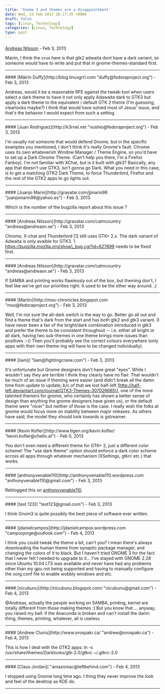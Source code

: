 ```yaml
---
title: 'Gnome 3 and themes are a disappointment'
date: Wed, 13 Feb 2013 16:17:35 +0000
draft: false
tags: [Linux, Technology]
categories: [Linux, Technology]
type: post
---
```



#### 
[Andreas Nilsson](http://gravatar.com/calmcountry "andreas@andreasn.se") - <time datetime="2013-02-13 18:42:38">Feb 3, 2013</time>

Mairin, I think the crux here is that gtk2 adwaita dont have a dark variant, so someone would have to write and put that in gnome-themes-standard first.
<hr />
#### 
[Máirín Duffy](http://blog.linuxgrrl.com "duffy@fedoraproject.org") - <time datetime="2013-02-13 17:57:03">Feb 3, 2013</time>

Andreas, would it be a reasonable RFE against the tweak-tool when users select a dark theme to have it not only apply Adawaita dark to GTK3 but apply a dark theme to the equivalent / default GTK 2 theme (I'm guessing, clearlooks maybe?) I think that would have solved most of Jesus' issue, and that's the behavior I would expect from such a setting.
<hr />
#### 
[Juan Rodriguez](http://k3rnel.net "nushio@fedoraproject.org") - <time datetime="2013-02-13 12:22:45">Feb 3, 2013</time>

I'm usually not someone that would defend Gnome, but in the specific examples you mentioned, I don't think it's really Gnome's fault. Chrome uses its own whateverish Window Manager / Theme Engine, so you'd have to set up a Dark Chrome Theme. (Can't help you there, I'm a Firefox Fanboy). I'm not familiar with XChat, but is it built with gtk3? Basically, any app that doesn't use GTK3, isn't gonna go Dark. What you need in this case, is to get a matching GTK2 Dark Theme, to force Thunderbird, Firefox and the rest of the GTK2 apps to go lights out.
<hr />
#### 
[Juanjo Marin](http://gravatar.com/jjmarin96 "juanjomarin96@yahoo.es") - <time datetime="2013-02-13 13:10:46">Feb 3, 2013</time>

Which is the number of the bugzilla report about this issue ?
<hr />
#### 
[Andreas Nilsson](http://gravatar.com/calmcountry "andreas@andreasn.se") - <time datetime="2013-02-13 16:02:19">Feb 3, 2013</time>

Chrome, X-chat and Thunderbird \[1\] still uses GTK+ 2.x. The dark variant of Adwaita is only avaible for GTK3. 1. https://bugzilla.mozilla.org/show\_bug.cgi?id=627699 needs to be fixed first.
<hr />
#### 
[Andreas Nilsson](http://gravatar.com/calmcountry "andreas@andreasn.se") - <time datetime="2013-02-13 16:05:29">Feb 3, 2013</time>

If SAMBA and printing works flawlessly out of the box, but theming don't, I feel like we've got our priorities right. It used to be the other way around. ;)
<hr />
#### 
[Martin](http://mso-chronicles.blogspot.com "mso@fedoraproject.org") - <time datetime="2013-02-13 16:14:38">Feb 3, 2013</time>

Well, I'm not sure the all-dark switch is the way to go. Better go all out and find a theme that's dark from the start and has both gtk2 and gtk3 variant. (I have never been a fan of the bright/dark combination introduced in gtk3 and prefer the theme to be consistent throughout -- i.e. either all bright or all dark, having two sub-themes in one theme brings more issues than positives :-/) Then you'll probably see the correct colours everywhere (only apps with their own theme-ing will have to be changed individually).
<hr />
#### 
[liam]( "liam@fightingcrane.com") - <time datetime="2013-02-13 16:26:56">Feb 3, 2013</time>

It's unfortunate but Gnome designers don't have great "eyes". While I wouldn't say they are terrible I think they clearly have no flair. That wouldn't be much of an issue if theming were easier (and didn't break all the damn time from update to update; b/c of that we lost half-left \[http://half-left.deviantart.com/journal/GTK3-Themes-307026665\], one of the more talented themers for gnome, who certainly has shown a better sense of design than anything the gnome designers have given us), or the default theme were "nicer" but neither of those is the case. I really wish the folks at gnome would focus more on stability between major releases. As others have said, the model they should look towards is gstreamer.
<hr />
#### 
[Kevin Kofler](http://www.tigen.org/kevin.kofler/ "kevin.kofler@chello.at") - <time datetime="2013-02-17 06:32:02">Feb 0, 2013</time>

You don't even need a different theme for GTK+ 2, just a different color scheme! The "use dark theme" option should enforce a dark color scheme across all apps through whatever mechanism (XSettings, gtkrc etc.) that works.
<hr />
#### 
[anthonyvenable110](http://anthonyvenable110.wordpress.com "anthonyvenable110@gmail.com") - <time datetime="2013-02-13 20:35:56">Feb 3, 2013</time>

Reblogged this on [anthonyvenable110](http://anthonyvenable110.wordpress.com/2013/02/13/1994/).
<hr />
#### 
[test 123]( "test123@gmail.com") - <time datetime="2013-02-13 22:15:46">Feb 3, 2013</time>

I think Gnom3 is quite possibly the best piece of software ever written.
<hr />
#### 
[jdanielcampos](http://jdanielcampos.wordpress.com "camposjorge@outlook.com") - <time datetime="2013-02-14 00:46:36">Feb 4, 2013</time>

I think you could tweak the theme a bit, can't you? I mean there's always downloading the human theme from synaptic package manager, and changing the colors of it to black. But I haven't tried GNOME 3 for the fact that I never felt I needed to upgrade to it... I've stayed with GNOME 2.28 since Ubuntu 10.04 LTS was available and never have had any problems other than my gpu not being supported and having to manually configure the xorg.conf file to enable wobbly windows and etc.
<hr />
#### 
[nicubunu](http://nicubunu.blogspot.com/ "nicubunu@gmail.com") - <time datetime="2013-02-14 06:42:26">Feb 4, 2013</time>

@Andreas, actually the people working on SAMBA, printing, kernel are totally different from those making themes :) But you know that.... anyway, you raised my ball: if the Anaconda is broken and can't install the damn thing, themes, printing, whatever, all is useless
<hr />
#### 
[Andrew Clunis](http://www.orospakr.ca/ "andrew@orospakr.ca") - <time datetime="2013-02-14 13:37:28">Feb 4, 2013</time>

This is how I deal with the GTK2 apps: ln -s /usr/share/themes/Darklooks/gtk-2.0/gtkrc ~/.gtkrc-2.0
<hr />
#### 
[Claus Jordan]( "amazoniac@leftbehind.com") - <time datetime="2013-02-14 15:15:01">Feb 4, 2013</time>

I stopped using Gnome long time ago. I thing they never improve the look and feel of the desktop as KDE do.
<hr />
